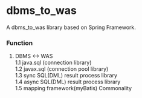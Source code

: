 # dbms_to_was
A dbms_to_was library based on Spring Framework.

### Function
1. DBMS <-> WAS  
1.1 java.sql (connection library)  
1.2 javax.sql (connection pool library)  
1.3 sync SQL(DML) result process library  
1.4 async SQL(DML) result process library  
1.5 mapping framework(myBatis) Commonality  

